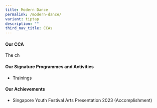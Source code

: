 ```yaml
---
title: Modern Dance
permalink: /modern-dance/
variant: tiptap
description: ""
third_nav_title: CCAs
---
```

<h4><strong>Our  CCA</strong></h4>
<p>The ch</p>
<h4><strong>Our Signature Programmes and Activities</strong></h4>
<ul data-tight="true" class="tight">
<li>
<p>Trainings</p>
</li>
</ul>
<h4><strong>Our Achievements</strong></h4>
<ul data-tight="true" class="tight">
<li>
<p>Singapore Youth Festival Arts Presentation 2023 (Accomplishment)</p>
</li>
</ul>
<p></p>